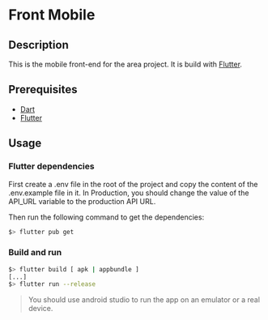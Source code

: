 # Front Mobile

## Description

This is the mobile front-end for the area project. It is build with [Flutter](https://flutter.dev/).

## Prerequisites

- [Dart](https://dart.dev/get-dart)
- [Flutter](https://flutter.dev/docs/get-started/install)


## Usage

### Flutter dependencies

First create a .env file in the root of the project and copy the content of the .env.example file in it.
In Production, you should change the value of the API_URL variable to the production API URL.

Then run the following command to get the dependencies:

```bash
$> flutter pub get
```

### Build and run

```bash
$> flutter build [ apk | appbundle ]
[...]
$> flutter run --release
```
> You should use android studio to run the app on an emulator or a real device.

